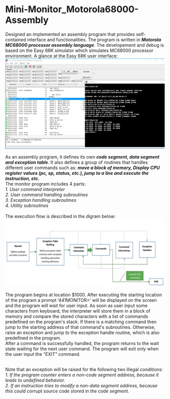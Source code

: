# Mini-Monitor_Motorola68000-Assembly
Designed an implemented an assembly program that provides self-contained interface and functionalities. The program is written in _**Motorola MC68000 processor assembly language**_. The developement and debug is based on the Easy 68K simulator which simulates MC68000 processor environment. A glance at the Easy 68K user interface: <br />
![alt text](https://github.com/JulianMei/Mini-Monitor_Motorola68000-Assembly/blob/master/Easy68K.PNG) <br />

As an assembly program, it defines its own _**code segment, data segment and exception table**_. It also defines a group of routines that handles different user commands such as: _**move a block of memory, Display CPU register values (pc, sp, status, etc.), jump to a line and execute the instruction, etc.**_ <br />
The monitor program includes 4 parts:<br />
*1. User command interpreter* <br />
*2. User command handling subroutines* <br />
*3. Exception handling subroutines* <br />
*4. Utility subroutines* <br /> <br />
The execution flow is described in the digram below: <br />
![alt text](https://github.com/JulianMei/Mini-Monitor_Motorola68000-Assembly/blob/master/Execution%20Flow.PNG) <br />

The program begins at location $1000. After executing the starting location of the program a prompt ‘441MONITOR>’ will be displayed on the screen and the program will wait for user input. As soon as user input some characters from keyboard, the interpreter will store them in a block of memory and compare the stored characters with a list of commands predefined on the program's stack. If there is a matching command then jump to the starting address of that command's subroutines. Otherwise, raise an exception and jump to the exception handle routine, which is also predefined in the program. <br />
After a command is successfully handled, the program returns to the wait state waiting for the next user command. The program will exit only when the user input the *"EXIT"* command. <br /><br />

Note that an exception will be raised for the following two illegal conditions: <br />
*1. If the program counter enters a non-code segment address, because it leads to undefined behavior. <br />
2. If an instruction tries to modify a non-data segment address, because this could corrupt source code stored in the code segment.*<br />
